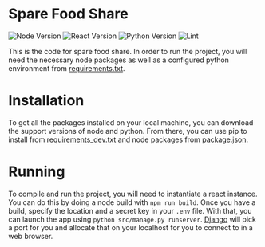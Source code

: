 # Spare Food Share
![Node Version](https://img.shields.io/badge/Node.js-18.14.1LTS_|_19.6.1-informational?style=flat&logo=node.js&logoColor=white&color=11BB11)
![React Version](https://img.shields.io/badge/React-^18.2.0-informational?style=flat&logo=react&logoColor=white&color=107bb1)
![Python Version](https://img.shields.io/badge/Python_Version-3.9_|_3.10_|_3.11-informational?style=flat&logo=python&logoColor=white&color=11BB11)
![Lint](https://git.shefcompsci.org.uk/com6103-2022-23/team09/project/badges/Joshua_Best_Branch/pipeline.svg)

This is the code for spare food share. In order to run the project, you will need the necessary node packages as well as a configured python environment from [requirements.txt](requirements.txt).

# Installation
To get all the packages installed on your local machine, you can download the support versions of node and python. From there, you can use pip to install from [requirements_dev.txt](requirements_dev.txt) and node packages from [package.json](package.json).

# Running
To compile and run the project, you will need to instantiate a react instance. You can do this by doing a node build with `npm run build`. Once you have a build, specify the location and a secret key in your `.env` file. With that, you can launch the app using `python src/manage.py runserver`. [Django](https://www.djangoproject.com/) will pick a port for you and allocate that on your localhost for you to connect to in a web browser.
